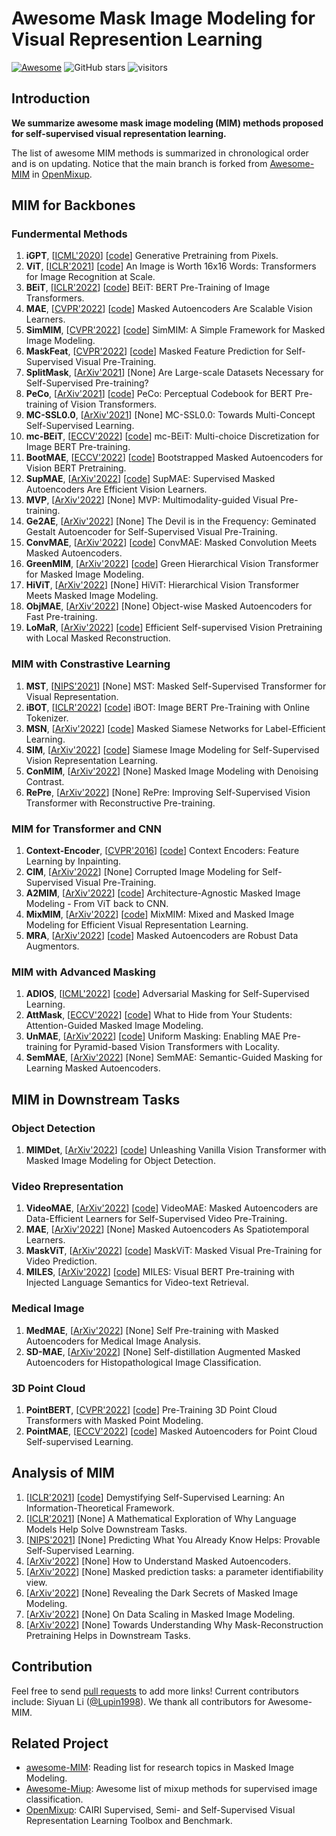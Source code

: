 # Awesome Mask Image Modeling for Visual Represention Learning

 [![Awesome](https://awesome.re/badge.svg)](https://awesome.re) ![GitHub stars](https://img.shields.io/github/stars/Lupin1998/Awesome-MIM?color=green) ![visitors](https://visitor-badge.glitch.me/badge?page_id=Lupin1998/Awesome-MIM)

## Introduction

**We summarize awesome mask image modeling (MIM) methods proposed for self-supervised visual representation learning.**

The list of awesome MIM methods is summarized in chronological order and is on updating. Notice that the main branch is forked from [Awesome-MIM](https://github.com/Westlake-AI/openmixup/blob/main/docs/en/awesome_selfsup/MIM.md) in [OpenMixup](https://github.com/Westlake-AI/openmixup).


## MIM for Backbones

### Fundermental Methods

1. **iGPT**, [[ICML'2020](http://proceedings.mlr.press/v119/chen20s/chen20s.pdf)] [[code](https://github.com/openai/image-gpt)]
   Generative Pretraining from Pixels.
2. **ViT**, [[ICLR'2021](https://arxiv.org/abs/2010.11929)] [[code](https://github.com/google-research/vision_transformer)]
   An Image is Worth 16x16 Words: Transformers for Image Recognition at Scale.
3. **BEiT**, [[ICLR'2022](https://arxiv.org/abs/2106.08254)] [[code](https://github.com/microsoft/unilm/tree/master/beit)]
   BEiT: BERT Pre-Training of Image Transformers.
4. **MAE**, [[CVPR'2022](https://arxiv.org/abs/2111.06377)] [[code](https://github.com/facebookresearch/mae)]
   Masked Autoencoders Are Scalable Vision Learners.
5. **SimMIM**, [[CVPR'2022](https://arxiv.org/abs/2111.09886)] [[code](https://github.com/microsoft/simmim)]
   SimMIM: A Simple Framework for Masked Image Modeling.
6. **MaskFeat**, [[CVPR'2022](https://arxiv.org/abs/2112.09133)] [[code](https://github.com/facebookresearch/SlowFast)]
   Masked Feature Prediction for Self-Supervised Visual Pre-Training.
7. **SplitMask**, [[ArXiv'2021](https://arxiv.org/abs/2112.10740)] [None]
   Are Large-scale Datasets Necessary for Self-Supervised Pre-training?
8. **PeCo**, [[ArXiv'2021](https://arxiv.org/abs/2111.12710)] [[code](https://github.com/microsoft/PeCo)]
   PeCo: Perceptual Codebook for BERT Pre-training of Vision Transformers.
9. **MC-SSL0.0**, [[ArXiv'2021](https://arxiv.org/abs/2111.15340)] [None]
   MC-SSL0.0: Towards Multi-Concept Self-Supervised Learning.
10. **mc-BEiT**, [[ECCV'2022](https://arxiv.org/abs/2203.15371)] [[code](https://github.com/lixiaotong97/mc-BEiT)]
   mc-BEiT: Multi-choice Discretization for Image BERT Pre-training.
11. **BootMAE**, [[ECCV'2022](https://arxiv.org/abs/2207.07116)] [[code](https://github.com/LightDXY/BootMAE)]
   Bootstrapped Masked Autoencoders for Vision BERT Pretraining.
12. **SupMAE**, [[ArXiv'2022](https://arxiv.org/abs/2205.14540)] [[code](https://github.com/cmu-enyac/supmae)]
   SupMAE: Supervised Masked Autoencoders Are Efficient Vision Learners.
13. **MVP**, [[ArXiv'2022](https://arxiv.org/abs/2203.05175)] [None]
   MVP: Multimodality-guided Visual Pre-training.
14. **Ge2AE**, [[ArXiv'2022](https://arxiv.org/abs/2204.08227)] [None]
   The Devil is in the Frequency: Geminated Gestalt Autoencoder for Self-Supervised Visual Pre-Training.
15. **ConvMAE**, [[ArXiv'2022](https://arxiv.org/abs/2205.03892)] [[code](https://github.com/Alpha-VL/ConvMAE)]
   ConvMAE: Masked Convolution Meets Masked Autoencoders.
16. **GreenMIM**, [[ArXiv'2022](https://arxiv.org/abs/2205.13515)] [[code](https://github.com/LayneH/GreenMIM)]
   Green Hierarchical Vision Transformer for Masked Image Modeling.
17. **HiViT**, [[ArXiv'2022](https://arxiv.org/abs/2205.14949)] [None]
   HiViT: Hierarchical Vision Transformer Meets Masked Image Modeling.
18. **ObjMAE**, [[ArXiv'2022](https://arxiv.org/abs/2205.14338)] [None]
   Object-wise Masked Autoencoders for Fast Pre-training.
19. **LoMaR**, [[ArXiv'2022](https://arxiv.org/abs/2206.00790)] [[code](https://github.com/junchen14/LoMaR)]
   Efficient Self-supervised Vision Pretraining with Local Masked Reconstruction.

### MIM with Constrastive Learning

1. **MST**, [[NIPS'2021](https://arxiv.org/abs/2106.05656)] [None]
   MST: Masked Self-Supervised Transformer for Visual Representation.
2. **iBOT**, [[ICLR'2022](https://arxiv.org/abs/2111.07832)] [[code](https://github.com/bytedance/ibot)]
   iBOT: Image BERT Pre-Training with Online Tokenizer.
3. **MSN**, [[ArXiv'2022](https://arxiv.org/abs/2204.07141)] [[code](https://github.com/facebookresearch/msn)]
   Masked Siamese Networks for Label-Efficient Learning.
4. **SIM**, [[ArXiv'2022](https://arxiv.org/abs/2206.01204)] [[code](https://github.com/fundamentalvision/Siamese-Image-Modeling)]
   Siamese Image Modeling for Self-Supervised Vision Representation Learning.
5. **ConMIM**, [[ArXiv'2022](https://arxiv.org/abs/2205.09616)] [None]
   Masked Image Modeling with Denoising Contrast.
6. **RePre**, [[ArXiv'2022](https://arxiv.org/abs/2201.06857)] [None]
   RePre: Improving Self-Supervised Vision Transformer with Reconstructive Pre-training.

### MIM for Transformer and CNN

1. **Context-Encoder**, [[CVPR'2016](https://arxiv.org/abs/1604.07379)] [[code](https://github.com/pathak22/context-encoder)]
   Context Encoders: Feature Learning by Inpainting.
2. **CIM**, [[ArXiv'2022](https://arxiv.org/abs/2202.03382)] [None]
   Corrupted Image Modeling for Self-Supervised Visual Pre-Training.
3. **A2MIM**, [[ArXiv'2022](https://arxiv.org/abs/2205.13943)] [[code](https://github.com/Westlake-AI/openmixup)]
   Architecture-Agnostic Masked Image Modeling - From ViT back to CNN.
4. **MixMIM**, [[ArXiv'2022](https://arxiv.org/abs/2205.13137)] [[code](https://github.com/Sense-X/MixMIM)]
   MixMIM: Mixed and Masked Image Modeling for Efficient Visual Representation Learning.
5. **MRA**, [[ArXiv'2022](https://arxiv.org/abs/2206.04846)] [[code](https://github.com/haohang96/mra)]
   Masked Autoencoders are Robust Data Augmentors.

### MIM with Advanced Masking

1. **ADIOS**, [[ICML'2022](https://arxiv.org/abs/2201.13100)] [[code](https://github.com/YugeTen/adios)]
   Adversarial Masking for Self-Supervised Learning.
2. **AttMask**, [[ECCV'2022](https://arxiv.org/abs/2203.12719)] [[code](https://github.com/gkakogeorgiou/attmask)]
   What to Hide from Your Students: Attention-Guided Masked Image Modeling.
3. **UnMAE**, [[ArXiv'2022](https://arxiv.org/abs/2205.10063)] [[code](https://github.com/implus/um-mae)]
   Uniform Masking: Enabling MAE Pre-training for Pyramid-based Vision Transformers with Locality.
4. **SemMAE**, [[ArXiv'2022](https://arxiv.org/abs/2206.10207)] [None]
   SemMAE: Semantic-Guided Masking for Learning Masked Autoencoders.


## MIM in Downstream Tasks

### Object Detection

1. **MIMDet**, [[ArXiv'2022](https://arxiv.org/abs/2204.02964)] [[code](https://github.com/hustvl/MIMDet)]
   Unleashing Vanilla Vision Transformer with Masked Image Modeling for Object Detection.

### Video Rrepresentation

1. **VideoMAE**, [[ArXiv'2022](https://arxiv.org/abs/2203.12602)] [[code](https://github.com/MCG-NJU/VideoMAE)]
   VideoMAE: Masked Autoencoders are Data-Efficient Learners for Self-Supervised Video Pre-Training.
2. **MAE**, [[ArXiv'2022](https://arxiv.org/abs/2205.09113)] [None]
   Masked Autoencoders As Spatiotemporal Learners.
3. **MaskViT**, [[ArXiv'2022](https://arxiv.org/abs/2206.11894)] [[code](https://github.com/agrimgupta92/maskvit)]
   MaskViT: Masked Visual Pre-Training for Video Prediction.
4. **MILES**, [[ArXiv'2022](https://arxiv.org/abs/2204.12408)] [[code](https://github.com/tencentarc/mcq)]
   MILES: Visual BERT Pre-training with Injected Language Semantics for Video-text Retrieval.

### Medical Image

1. **MedMAE**, [[ArXiv'2022](https://arxiv.org/abs/2203.05573)] [None]
   Self Pre-training with Masked Autoencoders for Medical Image Analysis.
2. **SD-MAE**, [[ArXiv'2022](https://arxiv.org/abs/2203.16983)] [None]
   Self-distillation Augmented Masked Autoencoders for Histopathological Image Classification.

### 3D Point Cloud

1. **PointBERT**, [[CVPR'2022](https://arxiv.org/abs/2111.14819)] [[code](https://github.com/lulutang0608/Point-BERT)]
   Pre-Training 3D Point Cloud Transformers with Masked Point Modeling.
2. **PointMAE**, [[ECCV'2022](https://arxiv.org/abs/2203.06604)] [[code](https://github.com/Pang-Yatian/Point-MAE)]
   Masked Autoencoders for Point Cloud Self-supervised Learning.


## Analysis of MIM

1. [[ICLR'2021](https://arxiv.org/abs/2006.05576)] [[code](https://github.com/yaohungt/Self_Supervised_Learning_Multiview)]
   Demystifying Self-Supervised Learning: An Information-Theoretical Framework.
2. [[ICLR'2021](https://arxiv.org/abs/2010.03648)] [None]
   A Mathematical Exploration of Why Language Models Help Solve Downstream Tasks.
3. [[NIPS'2021](https://arxiv.org/abs/2008.01064)] [None]
   Predicting What You Already Know Helps: Provable Self-Supervised Learning.
4. [[ArXiv'2022](https://arxiv.org/abs/2202.03670)] [None]
   How to Understand Masked Autoencoders.
5. [[ArXiv'2022](https://arxiv.org/abs/2202.09305)] [None]
   Masked prediction tasks: a parameter identifiability view.
6. [[ArXiv'2022](https://arxiv.org/abs/2205.13543)] [None]
   Revealing the Dark Secrets of Masked Image Modeling.
7. [[ArXiv'2022](https://arxiv.org/abs/2206.04664)] [None]
   On Data Scaling in Masked Image Modeling.
8. [[ArXiv'2022](https://arxiv.org/abs/2206.03826)] [None]
   Towards Understanding Why Mask-Reconstruction Pretraining Helps in Downstream Tasks.


## Contribution

Feel free to send [pull requests](https://github.com/Westlake-AI/openmixup/pulls) to add more links! Current contributors include: Siyuan Li ([@Lupin1998](https://github.com/Lupin1998)). We thank all contributors for Awesome-MIM.

## Related Project

- [awesome-MIM](https://github.com/ucasligang/awesome-MIM): Reading list for research topics in Masked Image Modeling.
- [Awesome-Miup](https://github.com/Westlake-AI/openmixup/blob/main/docs/en/awesome_mixups/Mixup_SL.md): Awesome list of mixup methods for supervised image classification.
- [OpenMixup](https://github.com/Westlake-AI/openmixup): CAIRI Supervised, Semi- and Self-Supervised Visual Representation Learning Toolbox and Benchmark.
